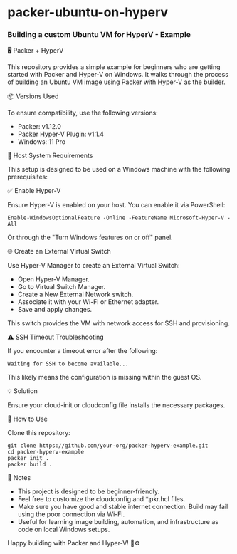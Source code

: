 # packer-ubuntu-on-hyperv

### Building a custom Ubuntu VM for HyperV - Example

🖥️ Packer + HyperV

This repository provides a simple example for beginners who are getting started with Packer and Hyper-V on Windows. It walks through the process of building an Ubuntu VM image using Packer with Hyper-V as the builder.

📦 Versions Used

To ensure compatibility, use the following versions:

- Packer: v1.12.0
- Packer Hyper-V Plugin: v1.1.4
- Windows: 11 Pro

🧰 Host System Requirements

This setup is designed to be used on a Windows machine with the following prerequisites:

✅ Enable Hyper-V

Ensure Hyper-V is enabled on your host. You can enable it via PowerShell:

```
Enable-WindowsOptionalFeature -Online -FeatureName Microsoft-Hyper-V -All
```

Or through the "Turn Windows features on or off" panel.

🌐 Create an External Virtual Switch

Use Hyper-V Manager to create an External Virtual Switch:

- Open Hyper-V Manager.
- Go to Virtual Switch Manager.
- Create a New External Network switch.
- Associate it with your Wi-Fi or Ethernet adapter.
- Save and apply changes.

This switch provides the VM with network access for SSH and provisioning.

⚠️ SSH Timeout Troubleshooting

If you encounter a timeout error after the following:

```
Waiting for SSH to become available...
```

This likely means the configuration is missing within the guest OS.

💡 Solution

Ensure your cloud-init or cloudconfig file installs the necessary packages.

🚀 How to Use

Clone this repository:

```
git clone https://github.com/your-org/packer-hyperv-example.git
cd packer-hyperv-example
packer init .
packer build .
```

📘 Notes

- This project is designed to be beginner-friendly.
- Feel free to customize the cloudconfig and \*.pkr.hcl files.
- Make sure you have good and stable internet connection. Build may fail using the poor connection via Wi-Fi.
- Useful for learning image building, automation, and infrastructure as code on local Windows setups.

Happy building with Packer and Hyper-V! 🧱⚙️

